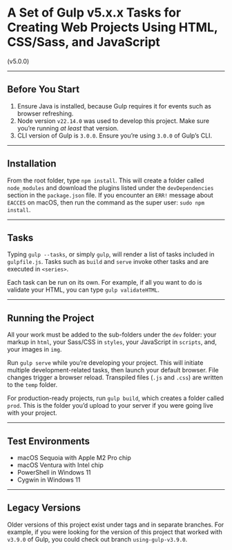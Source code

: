 # A Set of Gulp v5.x.x Tasks for Creating Web Projects Using HTML, CSS/Sass, and JavaScript

(v5.0.0)

---

## Before You Start

1. Ensure Java is installed, because Gulp requires it for events such as browser refreshing.
2. Node version `v22.14.0` was used to develop this project. Make sure you’re running *at least* that version.
3. CLI version of Gulp is `3.0.0`. Ensure you’re using `3.0.0` of Gulp’s CLI.

---

## Installation

From the root folder, type `npm install`. This will create a folder called `node_modules` and download the plugins listed under the `devDependencies` section in the `package.json` file. If you encounter an `ERR!` message about `EACCES` on macOS, then run the command as the super user: `sudo npm install`.

---

## Tasks

Typing `gulp --tasks`, or simply `gulp`, will render a list of tasks included in `gulpfile.js`. Tasks such as `build` and `serve` invoke other tasks and are executed in `<series>`.

Each task can be run on its own. For example, if all you want to do is validate your HTML, you can type `gulp validateHTML`.

---

## Running the Project

All your work must be added to the sub-folders under the `dev` folder: your markup in `html`, your Sass/CSS in `styles`, your JavaScript in `scripts`, and, your images in `img`.

Run `gulp serve` while you’re developing your project. This will initiate multiple development-related tasks, then launch your default browser. File changes trigger a browser reload. Transpiled files (`.js` and `.css`) are written to the `temp` folder.

For production-ready projects, run `gulp build`, which creates a folder called `prod`. This is the folder you’d upload to your server if you were going live with your project.

---

## Test Environments

* macOS Sequoia with Apple M2 Pro chip
* macOS Ventura with Intel chip
* PowerShell in Windows 11
* Cygwin in Windows 11

---

## Legacy Versions

Older versions of this project exist under tags and in separate branches. For example, if you were looking for the version of this project that worked with `v3.9.0` of Gulp, you could check out branch `using-gulp-v3.9.0`.
